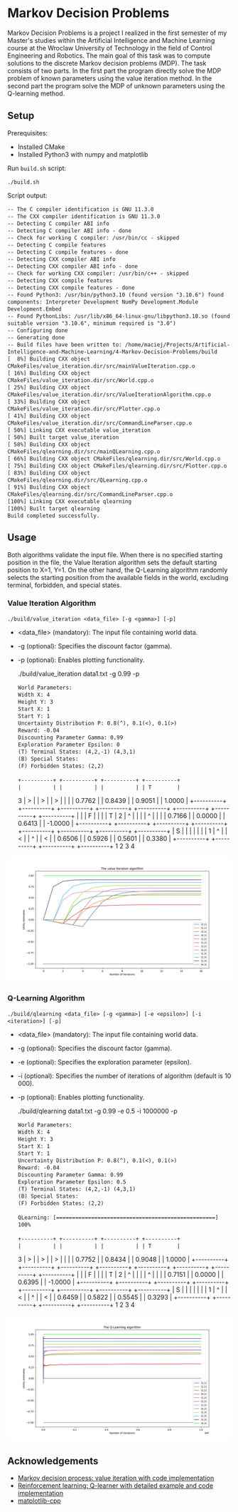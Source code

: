 # Markov Decision Problems

Markov Decision Problems is a project I realized in the first semester of my Master's studies within the Artificial Intelligence and Machine Learning course at the Wroclaw University of Technology in the field of Control Engineering and Robotics.
The main goal of this task was to compute solutions to the discrete Markov decision problems (MDP). 
The task consists of two parts.
In the first part the program directly solve the MDP problem of known parameters using the value iteration method. 
In the second part the program solve the MDP of unknown parameters using the Q-learning method.

## Setup
Prerequisites:
* Installed CMake 
* Installed Python3 with numpy and matplotlib

Run `build.sh` script:

    ./build.sh 

Script output:

    -- The C compiler identification is GNU 11.3.0
    -- The CXX compiler identification is GNU 11.3.0
    -- Detecting C compiler ABI info
    -- Detecting C compiler ABI info - done
    -- Check for working C compiler: /usr/bin/cc - skipped
    -- Detecting C compile features
    -- Detecting C compile features - done
    -- Detecting CXX compiler ABI info
    -- Detecting CXX compiler ABI info - done
    -- Check for working CXX compiler: /usr/bin/c++ - skipped
    -- Detecting CXX compile features
    -- Detecting CXX compile features - done
    -- Found Python3: /usr/bin/python3.10 (found version "3.10.6") found components: Interpreter Development NumPy Development.Module Development.Embed
    -- Found PythonLibs: /usr/lib/x86_64-linux-gnu/libpython3.10.so (found suitable version "3.10.6", minimum required is "3.0")
    -- Configuring done
    -- Generating done
    -- Build files have been written to: /home/maciej/Projects/Artificial-Intelligence-and-Machine-Learning/4-Markov-Decision-Problems/build
    [  8%] Building CXX object CMakeFiles/value_iteration.dir/src/mainValueIteration.cpp.o
    [ 16%] Building CXX object CMakeFiles/value_iteration.dir/src/World.cpp.o
    [ 25%] Building CXX object CMakeFiles/value_iteration.dir/src/ValueIterationAlgorithm.cpp.o
    [ 33%] Building CXX object CMakeFiles/value_iteration.dir/src/Plotter.cpp.o
    [ 41%] Building CXX object CMakeFiles/value_iteration.dir/src/CommandLineParser.cpp.o
    [ 50%] Linking CXX executable value_iteration
    [ 50%] Built target value_iteration
    [ 58%] Building CXX object CMakeFiles/qlearning.dir/src/mainQLearning.cpp.o
    [ 66%] Building CXX object CMakeFiles/qlearning.dir/src/World.cpp.o
    [ 75%] Building CXX object CMakeFiles/qlearning.dir/src/Plotter.cpp.o
    [ 83%] Building CXX object CMakeFiles/qlearning.dir/src/QLearning.cpp.o
    [ 91%] Building CXX object CMakeFiles/qlearning.dir/src/CommandLineParser.cpp.o
    [100%] Linking CXX executable qlearning
    [100%] Built target qlearning
    Build completed successfully.


## Usage

Both algorithms validate the input file. When there is no specified starting position in the file, the Value Iteration algorithm sets the default starting position to X=1, Y=1. On the other hand, the Q-Learning algorithm randomly selects the starting position from the available fields in the world, excluding terminal, forbidden, and special states.

### Value Iteration Algorithm

    ./build/value_iteration <data_file> [-g <gamma>] [-p]

- <data_file> (mandatory): The input file containing world data.
- -g <gamma> (optional): Specifies the discount factor (gamma).
- -p (optional): Enables plotting functionality.


    ./build/value_iteration data1.txt -g 0.99 -p

      World Parameters:
      Width X: 4
      Height Y: 3
      Start X: 1
      Start Y: 1
      Uncertainty Distribution P: 0.8(^), 0.1(<), 0.1(>)
      Reward: -0.04
      Discounting Parameter Gamma: 0.99
      Exploration Parameter Epsilon: 0
      (T) Terminal States: (4,2,-1) (4,3,1)
      (B) Special States:
      (F) Forbidden States: (2,2)
    
      +----------+ +----------+ +----------+ +----------+
      |          | |          | |          | | T        |
    3 | >        | | >        | | >        | |          |
      | 0.7762   | | 0.8439   | | 0.9051   | | 1.0000   |
      +----------+ +----------+ +----------+ +----------+
      +----------+ +----------+ +----------+ +----------+
      |          | | F        | |          | | T        |
    2 | ^        | |          | | ^        | |          |
      | 0.7166   | | 0.0000   | | 0.6413   | | -1.0000  |
      +----------+ +----------+ +----------+ +----------+
      +----------+ +----------+ +----------+ +----------+
      | S        | |          | |          | |          |
    1 | ^        | | <        | | ^        | | <        |
      | 0.6506   | | 0.5926   | | 0.5601   | | 0.3380   |
      +----------+ +----------+ +----------+ +----------+
            1            2            3            4


![Value Iteration Example](./images/vi_example.png "Value Iteration Example")

### Q-Learning Algorithm

    ./build/qlearning <data_file> [-g <gamma>] [-e <epsilon>] [-i <iteration>] [-p]

- <data_file> (mandatory): The input file containing world data.
- -g <gamma> (optional): Specifies the discount factor (gamma).
- -e <epsilon> (optional): Specifies the exploration parameter (epsilon).
- -i <iteration> (optional): Specifies the number of iterations of algorithm (default is 10 000).
- -p (optional): Enables plotting functionality.

   
    ./build/qlearning data1.txt -g 0.99 -e 0.5 -i 1000000 -p
    
      World Parameters:
      Width X: 4
      Height Y: 3
      Start X: 1
      Start Y: 1
      Uncertainty Distribution P: 0.8(^), 0.1(<), 0.1(>)
      Reward: -0.04
      Discounting Parameter Gamma: 0.99
      Exploration Parameter Epsilon: 0.5
      (T) Terminal States: (4,2,-1) (4,3,1)
      (B) Special States:
      (F) Forbidden States: (2,2)
    
      QLearning: [==================================================] 100%

      +----------+ +----------+ +----------+ +----------+
      |          | |          | |          | | T        |
    3 | >        | | >        | | >        | |          |
      | 0.7752   | | 0.8434   | | 0.9048   | | 1.0000   |
      +----------+ +----------+ +----------+ +----------+
      +----------+ +----------+ +----------+ +----------+
      |          | | F        | |          | | T        |
    2 | ^        | |          | | ^        | |          |
      | 0.7151   | | 0.0000   | | 0.6395   | | -1.0000  |
      +----------+ +----------+ +----------+ +----------+
      +----------+ +----------+ +----------+ +----------+
      | S        | |          | |          | |          |
    1 | ^        | | <        | | ^        | | <        |
      | 0.6459   | | 0.5822   | | 0.5545   | | 0.3293   |
      +----------+ +----------+ +----------+ +----------+
            1            2            3            4


![QLearning Example](./images/ql_example.png "QLearning Example")

## Acknowledgements

- [Markov decision process: value iteration with code implementation](https://medium.com/@ngao7/markov-decision-process-value-iteration-2d161d50a6ff)
- [Reinforcement learning: Q-learner with detailed example and code implementation](https://medium.com/@ngao7/reinforcement-learning-q-learner-with-detailed-example-and-code-implementation-f7578976473c)
- [matplotlib-cpp](https://github.com/lava/matplotlib-cpp)
